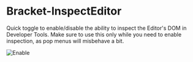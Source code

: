 Bracket-InspectEditor
================

Quick toggle to enable/disable the ability to inspect the Editor's DOM in Developer Tools.  Make sure to use this only while you need to enable inspection, as pop menus will misbehave a bit.

![Enable](https://raw.github.com/wiki/MiguelCastillo/Brackets-InspectEditor/images/screenshot.png)
